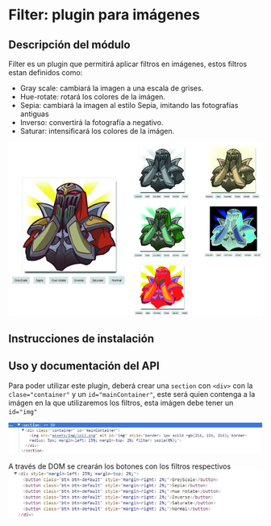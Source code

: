 # Filter: plugin para imágenes

## Descripción del módulo

Filter es un plugin que permitirá aplicar filtros en imágenes, estos filtros estan definidos como:

+ Gray scale: cambiará la imagen a una escala de grises.
+ Hue-rotate: rotará los colores de la imágen.
+ Sepia: cambiará la imagen al estilo Sepia, imitando las fotografías antiguas
+ Inverso: convertirá la fotografía a negativo.
+ Saturar: intensificará los colores de la imágen.

![Filter](assets/img/filter_muestra.jpg)

## Instrucciones de instalación



## Uso y documentación del API

Para poder utilizar este plugin, deberá crear una `section` con `<div>` con la `clase="container"` y un `id="mainContainer"`, este será quien contenga  a la imágen en la que utilizaremos los filtros, esta imágen debe tener un `id="img"`

![Ejemplo de section, clases e id](assets/img/container.jpg)

A través de DOM se crearán los botones con los filtros respectivos
![Ejemplo de creacion de botones de filtros](assets/img/buttonsFilter.jpg)